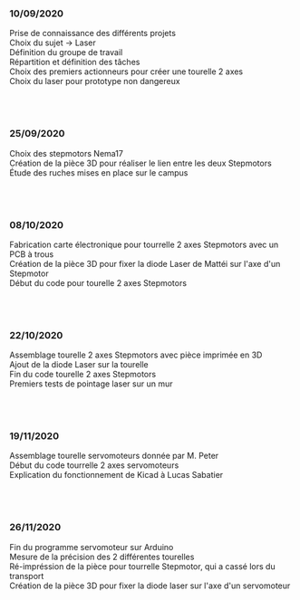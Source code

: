 ### 10/09/2020

Prise de connaissance des différents projets <br/>
Choix du sujet -> Laser <br/>
Définition du groupe de travail <br/>
Répartition et définition des tâches <br/>
Choix des premiers actionneurs pour créer une tourelle 2 axes <br/>
Choix du laser pour prototype non dangereux <br/>
<br/> <br/> <br/>


### 25/09/2020

Choix des stepmotors Nema17<br/>
Création de la pièce 3D pour réaliser le lien entre les deux Stepmotors<br/>
Étude des ruches mises en place sur le campus <br/>
<br/> <br/> <br/>


### 08/10/2020

Fabrication carte électronique pour tourrelle 2 axes Stepmotors avec un PCB à trous <br/>
Création de la pièce 3D pour fixer la diode Laser de Mattéi sur l'axe d'un Stepmotor <br/>
Début du code pour tourelle 2 axes Stepmotors <br/>
<br/> <br/> <br/>


### 22/10/2020

Assemblage tourelle 2 axes Stepmotors avec pièce imprimée en 3D <br/>
Ajout de la diode Laser sur la tourelle <br/>
Fin du code tourelle 2 axes Stepmotors <br/>
Premiers tests de pointage laser sur un mur <br/>
<br/> <br/> <br/>


### 19/11/2020

Assemblage tourelle servomoteurs donnée par M. Peter <br/>
Début du code tourrelle 2 axes servomoteurs <br/>
Explication du fonctionnement de Kicad à Lucas Sabatier<br/>
<br/> <br/> <br/>


### 26/11/2020

Fin du programme servomoteur sur Arduino <br/>
Mesure de la précision des 2 différentes tourelles <br/>
Ré-impréssion de la pièce pour tourrelle Stepmotor, qui a cassé lors du transport <br/>
Création de la pièce 3D pour fixer la diode laser sur l'axe d'un servomoteur <br/>
<br/> <br/> <br/>
